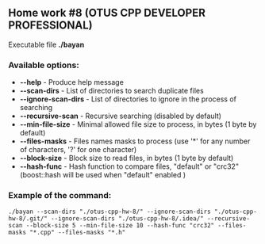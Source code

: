 ## Home work #8 (OTUS CPP DEVELOPER PROFESSIONAL)

Executable file **./bayan**

### Available options:
- **--help** - Produce help message
- **--scan-dirs** - List of directories to search duplicate files
- **--ignore-scan-dirs** - List of directories to ignore in the process of searching
- **--recursive-scan** - Recursive searching (disabled by default)
- **--min-file-size** - Minimal allowed file size to process, in bytes (1 byte by default)
- **--files-masks** - Files names masks to process (use '*' for any number of characters, '?' for one character)
- **--block-size** - Block size to read files, in bytes (1 byte by default)
- **--hash-func** - Hash function to compare files, "default" or "crc32" (boost::hash will be used when "default" enabled )

### Example of the command:

    ./bayan --scan-dirs "./otus-cpp-hw-8/" --ignore-scan-dirs "./otus-cpp-hw-8/.git/" --ignore-scan-dirs "./otus-cpp-hw-8/.idea/" --recursive-scan --block-size 5 --min-file-size 10 --hash-func "crc32" --files-masks "*.cpp" --files-masks "*.h"